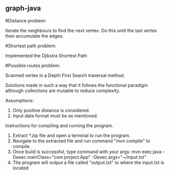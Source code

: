 ## graph-java



#Distance problem:

Iterate the neighbours to find the next vertex. Do this until the last vertex then accumulate the edges.

#Shortest path problem:

Implemented the Djikstra Shortest Path 

#Possible routes problem:

Scanned vertex in a Depth First Search traversal method.

Solutions made in such a way that it follows the functional paradigm although collections are mutable to reduce complexity.

Assumptions:

1. Only positive distance is considered.
2. Input data format must be as mentioned.


Instructions for compiling and running the program.

1. Extract *.zip file and open a terminal to run the program.
2. Navigate to the extracted file and run command "mvn compile" to compile.
3. Once build is successful, type command with your args:
mvn exec:java -Dexec.mainClass="com.project.App" -Dexec.args="~/input.txt"
4. The program will output a file called "output.txt" to where the input.txt is located
